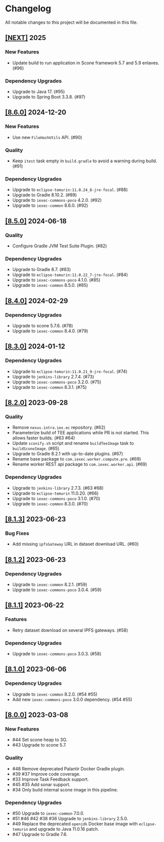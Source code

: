 # Changelog

All notable changes to this project will be documented in this file.

## [[NEXT]](https://github.com/iExecBlockchainComputing/tee-worker-pre-compute/releases/tag/vNEXT) 2025

### New Features

- Update build to run application in Scone framework 5.7 and 5.9 enlaves. (#96)

### Dependency Upgrades

- Upgrade to Java 17. (#95)
- Upgrade to Spring Boot 3.3.8. (#97)

## [[8.6.0]](https://github.com/iExecBlockchainComputing/tee-worker-pre-compute/releases/tag/v8.6.0) 2024-12-20

### New Features

- Use new `FileHashUtils` API. (#90)

### Quality

- Keep `itest` task empty in `build.gradle` to avoid a warning during build. (#91)

### Dependency Upgrades

- Upgrade to `eclipse-temurin:11.0.24_8-jre-focal`. (#88)
- Upgrade to Gradle 8.10.2. (#89)
- Upgrade to `iexec-commons-poco` 4.2.0. (#92)
- Upgrade to `iexec-common` 8.6.0. (#92)

## [[8.5.0]](https://github.com/iExecBlockchainComputing/tee-worker-pre-compute/releases/tag/v8.5.0) 2024-06-18

### Quality

- Configure Gradle JVM Test Suite Plugin. (#82)

### Dependency Upgrades

- Upgrade to Gradle 8.7. (#83)
- Upgrade to `eclipse-temurin:11.0.22_7-jre-focal`. (#84)
- Upgrade to `iexec-commons-poco` 4.1.0. (#85)
- Upgrade to `iexec-common` 8.5.0. (#85)

## [[8.4.0]](https://github.com/iExecBlockchainComputing/tee-worker-pre-compute/releases/tag/v8.4.0) 2024-02-29

### Dependency Upgrades

- Upgrade to scone 5.7.6. (#78)
- Upgrade to `iexec-common` 8.4.0. (#79)

## [[8.3.0]](https://github.com/iExecBlockchainComputing/tee-worker-pre-compute/releases/tag/v8.3.0) 2024-01-12

### Dependency Upgrades

- Upgrade to `eclipse-temurin:11.0.21_9-jre-focal`. (#74)
- Upgrade to `jenkins-library` 2.7.4. (#73)
- Upgrade to `iexec-commons-poco` 3.2.0. (#75)
- Upgrade to `iexec-common` 8.3.1. (#75)

## [[8.2.0]](https://github.com/iExecBlockchainComputing/tee-worker-pre-compute/releases/tag/v8.2.0) 2023-09-28

### Quality

- Remove `nexus.intra.iex.ec` repository. (#62)
- Parameterize build of TEE applications while PR is not started. This allows faster builds. (#63 #64)
- Update `sconify.sh` script and rename `buildTeeImage` task to `buildSconeImage`. (#65)
- Upgrade to Gradle 8.2.1 with up-to-date plugins. (#67)
- Rename base package to `com.iexec.worker.compute.pre`. (#69)
- Rename worker REST api package to `com.iexec.worker.api`. (#69)

### Dependency Upgrades

- Upgrade to `jenkins-library` 2.7.3. (#63 #68)
- Upgrade to `eclipse-temurin` 11.0.20. (#66)
- Upgrade to `iexec-commons-poco` 3.1.0. (#70)
- Upgrade to `iexec-common` 8.3.0. (#70)

## [[8.1.3]](https://github.com/iExecBlockchainComputing/tee-worker-pre-compute/releases/tag/v8.1.3) 2023-06-23

### Bug Fixes

- Add missing `ipfsGateway` URL in dataset download URL. (#60)

## [[8.1.2]](https://github.com/iExecBlockchainComputing/tee-worker-pre-compute/releases/tag/v8.1.2) 2023-06-23

### Dependency Upgrades

- Upgrade to `iexec-common` 8.2.1. (#59)
- Upgrade to `iexec-commons-poco` 3.0.4. (#59)

## [[8.1.1]](https://github.com/iExecBlockchainComputing/tee-worker-pre-compute/releases/tag/v8.1.1) 2023-06-22

### Features

- Retry dataset download on several IPFS gateways. (#58)

### Dependency Upgrades

- Upgrade to `iexec-commons-poco` 3.0.3. (#58)

## [[8.1.0]](https://github.com/iExecBlockchainComputing/tee-worker-pre-compute/releases/tag/v8.1.0) 2023-06-06

### Dependency Upgrades

- Upgrade to `iexec-common` 8.2.0. (#54 #55)
- Add new `iexec-commons-poco` 3.0.0 dependency. (#54 #55)

## [[8.0.0]](https://github.com/iExecBlockchainComputing/tee-worker-pre-compute/releases/tag/v8.0.0) 2023-03-08

### New Features

* #44 Set scone heap to 3G.
* #43 Upgrade to scone 5.7.

### Quality

* #48 Remove deprecated Palantir Docker Gradle plugin.
* #39 #37 Improve code coverage.
* #33 Improve Task Feedback support.
* #45 #35 Add sonar support.
* #34 Only build internal scone image in this pipeline.

### Dependency Upgrades

* #50 Upgrade to `iexec-common` 7.0.0.
* #51 #46 #42 #38 #36 Upgrade to `jenkins-library` 2.5.0.
* #49 Replace the deprecated `openjdk` Docker base image with `eclipse-temurin` and upgrade to Java 11.0.16 patch.
* #47 Upgrade to Gradle 7.6.
